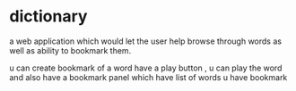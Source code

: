 # dictionary
 a web application which would let the user help browse through words as well as ability to bookmark them.
 
 u can create bookmark of a word 
 have a play button ,  u can play  the word 
 and also have a bookmark panel which have list of words u have bookmark
 
 
 
 
